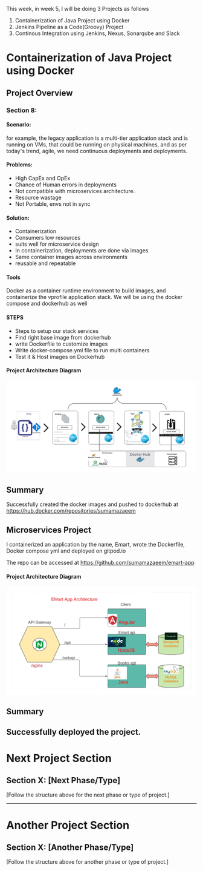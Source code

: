This week, in week 5, I will be doing 3 Projects as follows
1. Containerization of Java Project using Docker
2. Jenkins Pipeline as a Code(Groovy) Project
3. Continous Integration using Jenkins, Nexus, Sonarqube and Slack
   
# Containerization of Java Project using Docker

## Project Overview

### Section 8:

#### Scenario:

for example, the legacy application is a multi-tier application stack and is running on VMs, that could be running on physical machines, and as per today's trend, agile, we need continuous deployments and deployments.

#### Problems:
* High CapEx and OpEx  
* Chance of Human errors in deployments  
* Not compatible with microservices architecture.  
* Resource wastage  
* Not Portable, envs not in sync  

#### Solution:

* Containerization  
* Consumers low resources  
* suits well for microservice design  
* In containerization, deployments are done via images
* Same container images across environments  
* reusable and repeatable  

#### Tools
Docker as a container runtime environment to build images, and containerize the vprofile application stack.
We will be using the docker compose and dockerhub as well

#### STEPS
* Steps to setup our stack services
* Find right base image from dockerhub
* write Dockerfile to customize images
* Write docker-compose.yml file to run multi containers
* Test it & Host images on Dockerhub

#### Project Architecture Diagram

![Project Architecture Diagram](/week5/Docker-diagram.png)

## Summary

Successfully created the docker images and pushed to dockerhub at https://hub.docker.com/repositories/sumamazaeem

## Microservices Project

I containerized an application by the name, Emart, wrote the Dockerfile, Docker compose yml and deployed on gitpod.io

The repo can be accessed at https://github.com/sumamazaeem/emart-app

#### Project Architecture Diagram

![Microservices Architecture Diagram](/week5/microservices-diagram.png)

## Summary

Successfully deployed the project.
---

# Next Project Section

## Section X: [Next Phase/Type]

[Follow the structure above for the next phase or type of project.]

---

# Another Project Section

## Section X: [Another Phase/Type]

[Follow the structure above for another phase or type of project.]
